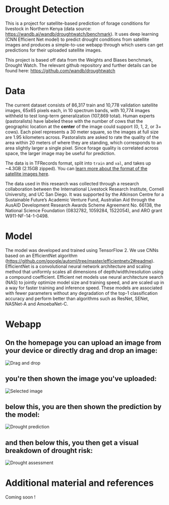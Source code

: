 # Drought Detection

This is a project for satellite-based prediction of forage conditions for livestock in Northern Kenya (data source: https://wandb.ai/wandb/droughtwatch/benchmark). It uses deep learning (CNN Efficient Net model) to predict drought conditions from satellite images and produces a simple-to-use webapp through which users can get predictions for their uploaded satellite images.

This project is based off data from the Weights and Biases benchmark, Drought Watch. The relevant github repository and further details can be found here: 
https://github.com/wandb/droughtwatch

# Data

The current dataset consists of 86,317 train and 10,778 validation satellite images, 65x65 pixels each, in 10 spectrum bands, with 10,774 images withheld to test long-term generalization (107,869 total). Human experts (pastoralists) have labeled these with the number of cows that the geographic location at the **center** of the image could support (0, 1, 2, or 3+ cows). Each pixel represents a 30 meter square, so the images at full size are 1.95 kilometers across. Pastoralists are asked to rate the quality of the area within 20 meters of where they are standing, which corresponds to an area slightly larger a single pixel. Since forage quality is correlated across space, the larger image may be useful for prediction. 

The data is in TFRecords format, split into ``train`` and ``val``, and takes up ~4.3GB (2.15GB zipped). 
You can [learn more about the format of the satellite images here](https://developers.google.com/earth-engine/datasets/catalog/LANDSAT_LC08_C01_T1_RT).

The data used in this research was collected through a research collaboration between the International Livestock Research Institute, Cornell University, and UC San Diego. It was supported by the Atkinson Centre for a Sustainable Future’s Academic Venture Fund, Australian Aid through the AusAID Development Research Awards Scheme Agreement No. 66138, the National Science Foundation (0832782, 1059284, 1522054), and ARO grant W911-NF-14-1-0498.

# Model

The model was developed and trained using TensorFlow 2. We use CNNs based on an EfficientNet algorithm (https://github.com/google/automl/tree/master/efficientnetv2#readme). EfficientNet is a convolutional neural network architecture and scaling method that uniformly scales all dimensions of depth/width/resolution using a compound coefficient. Efficient net models use neural architecture search (NAS) to jointly optimize model size and training speed, and are scaled up in a way for faster training and inference speed. These models are associated with fewer parameters without any degradation of the top-1 classification accuracy and perform better than algorithms such as ResNet, SENet, NASNet-A  and AmoebaNet-C.

# Webapp

## On the homepage you can upload an image from your device or directly drag and drop an image:

![Drag and drop](images/Drag_and_drop.png "Employee Data title")



## you're then shown the image you've uploaded:

![Selected image](images/Selected_image.png "Employee Data title")



## below this, you are then shown the prediction by the model:

![Drought prediction](images/Drought_prediction.png "Employee Data title")



## and then below this, you then get a visual breakdown of drought risk:

![Drought assessment](images/Drought_assessment.png "Employee Data title")



# Additional material and references

Coming soon !
